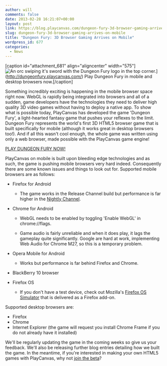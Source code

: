 ```yaml
---
author: will
comments: false
date: 2013-02-28 16:21:07+00:00
layout: post
link: https://blog.playcanvas.com/dungeon-fury-3d-browser-gaming-arrives-on-mobile/
slug: dungeon-fury-3d-browser-gaming-arrives-on-mobile
title: "Dungeon Fury: 3D Browser Gaming Arrives on Mobile"
wordpress_id: 677
categories:
  - News
---
```


[caption id="attachment_681" align="aligncenter" width="575"]![An orc swiping it's sword with the Dungeon Fury logo in the top corner.](/wp-content/uploads/2013/02/dungeon_fury2.jpg)](http://dungeonfury.playcanvas.com/) Play Dungeon Fury in mobile and desktop browsers now.[/caption]

Something incredibly exciting is happening in the mobile browser space right now. WebGL is rapidly being integrated into browsers and all of a sudden, game developers have the technologies they need to deliver high quality 3D video games without having to deploy a native app. To show what is possible today, PlayCanvas has developed the game 'Dungeon Fury', a light-hearted fantasy game that pushes your reflexes to the limit. Dungeon Fury represents the world's first 3D HTML5 browser game that is built specifically for mobile (although it works great in desktop browsers too!). And if all this wasn't cool enough, the whole game was written using only a web browser, made possible with the PlayCanvas game engine!

[PLAY DUNGEON FURY NOW!](http://dungeonfury.playcanvas.com/)

PlayCanvas on mobile is built upon bleeding edge technologies and as such, the game is pushing mobile browsers very hard indeed. Consequently there are some known issues and things to look out for. Supported mobile browsers are as follows:

- Firefox for Android

  - The game works in the Release Channel build but performance is far higher in the [Nightly Channel](http://nightly.mozilla.org/).

- Chrome for Android

  - WebGL needs to be enabled by toggling 'Enable WebGL' in chrome://flags.

  - Game audio is fairly unreliable and when it does play, it lags the gameplay quite significantly. Google are hard at work, implementing Web Audio for Chrome M27, so this is a temporary problem.

- Opera Mobile for Android

  - Works but performance is far behind Firefox and Chrome.

- BlackBerry 10 browser
- Firefox OS

  - If you don't have a test device, check out Mozilla's [Firefox OS Simulator](https://addons.mozilla.org/en-US/firefox/addon/firefox-os-simulator/) that is delivered as a Firefox add-on.

Supported desktop browsers are:

- Firefox
- Chrome
- Internet Explorer (the game will request you install Chrome Frame if you do not already have it installed)

We'll be regularly updating the game in the coming weeks so give us your feedback. We'll also be releasing further blog entries detailing how we built the game. In the meantime, if you're interested in making your own HTML5 games with PlayCanvas, why not [join the beta](https://playcanvas.com/join-us/)?
